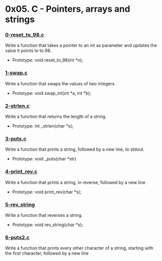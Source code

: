 # 0x05. C - Pointers, arrays and strings

### [0-reset_to_98.c](https://github.com/MrGiddy/alx-low_level_programming/blob/main/0x05-pointers_arrays_strings/0-reset_to_98.c)

Write a function that takes a pointer to an int as parameter and updates the value it points to to 98.
* Prototype: void reset_to_98(int \*n);

### [1-swap.c](https://github.com/MrGiddy/alx-low_level_programming/blob/main/0x05-pointers_arrays_strings/1-swap.c)

Write a function that swaps the values of two integers.
* Prototype: void swap_int(int \*a, int \*b);

### [2-strlen.c](https://github.com/MrGiddy/alx-low_level_programming/blob/main/0x05-pointers_arrays_strings/2-strlen.c)
Write a function that returns the length of a string.
* Prototype: int \_strlen(char \*s);

### [3-puts.c](https://github.com/MrGiddy/alx-low_level_programming/blob/main/0x05-pointers_arrays_strings/3-puts.c)
Write a function that prints a string, followed by a new line, to stdout.
* Prototype: void \_puts(char \*str)

### [4-print_rev.c](https://github.com/MrGiddy/alx-low_level_programming/blob/main/0x05-pointers_arrays_strings/4-print_rev.c)
Write a function that prints a string, in reverse, followed by a new line
* Prototype: void print_rev(char \*s);

### [5-rev_string](https://github.com/MrGiddy/alx-low_level_programming/blob/main/0x05-pointers_arrays_strings/5-rev_string.c)
Write a function that reverses a string.
* Prototype: void rev_string(char \*s);

### [6-puts2.c](https://github.com/MrGiddy/alx-low_level_programming/blob/main/0x05-pointers_arrays_strings/6-puts2.c)
Write a function that prints every other character of a string, starting with the first character, followed by a new line
